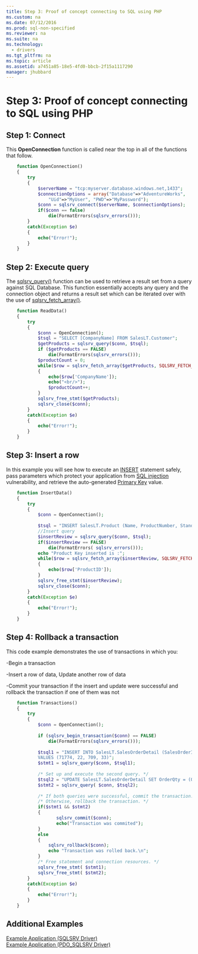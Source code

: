```yaml
---
title: Step 3: Proof of concept connecting to SQL using PHP
ms.custom: na
ms.date: 07/12/2016
ms.prod: sql-non-specified
ms.reviewer: na
ms.suite: na
ms.technology: 
  - drivers
ms.tgt_pltfrm: na
ms.topic: article
ms.assetid: a7451a85-18e5-4fd0-bbcb-2f15a1117290
manager: jhubbard
---
```

# Step 3: Proof of concept connecting to SQL using PHP
## Step 1:  Connect  
  
  
This **OpenConnection** function is called near the top in all of the functions that follow.  
  
  
```php 
	function OpenConnection()  
	{  
		try  
		{  
			$serverName = "tcp:myserver.database.windows.net,1433";  
			$connectionOptions = array("Database"=>"AdventureWorks",  
				"Uid"=>"MyUser", "PWD"=>"MyPassword");  
			$conn = sqlsrv_connect($serverName, $connectionOptions);  
			if($conn == false)  
				die(FormatErrors(sqlsrv_errors()));  
		}  
		catch(Exception $e)  
		{  
			echo("Error!");  
		}  
	}  
```  
  
## Step 2:  Execute query  
  
The [sqlsrv_query()](http://php.net/manual/en/function.sqlsrv-query.php) function can be used to retrieve a result set from a query against SQL Database. This function essentially accepts any query and the connection object and returns a result set which can be iterated over with the use of [sqlsrv_fetch_array()](http://php.net/manual/en/function.sqlsrv-fetch-array.php).  
  
```php  
	function ReadData()  
	{  
		try  
		{  
			$conn = OpenConnection();  
			$tsql = "SELECT [CompanyName] FROM SalesLT.Customer";  
			$getProducts = sqlsrv_query($conn, $tsql);  
			if ($getProducts == FALSE)  
				die(FormatErrors(sqlsrv_errors()));  
			$productCount = 0;  
			while($row = sqlsrv_fetch_array($getProducts, SQLSRV_FETCH_ASSOC))  
			{  
				echo($row['CompanyName']);  
				echo("<br/>");  
				$productCount++;  
			}  
			sqlsrv_free_stmt($getProducts);  
			sqlsrv_close($conn);  
		}  
		catch(Exception $e)  
		{  
			echo("Error!");  
		}  
	}  
```  
  
  
## Step 3:  Insert a row  
  
In this example you will see how to execute an [INSERT](https://msdn.microsoft.com/library/ms174335.aspx) statement safely, pass parameters which protect your application from [SQL injection](https://technet.microsoft.com/library/ms161953(v=sql.105).aspx) vulnerability, and retrieve the auto-generated [Primary Key](https://msdn.microsoft.com/library/ms179610.aspx) value.    
  
  
```php 
	function InsertData()  
	{  
		try  
		{  
			$conn = OpenConnection();  
  
			$tsql = "INSERT SalesLT.Product (Name, ProductNumber, StandardCost, ListPrice, SellStartDate) OUTPUT 			INSERTED.ProductID VALUES ('SQL Server 1', 'SQL Server 2', 0, 0, getdate())";  
			//Insert query  
			$insertReview = sqlsrv_query($conn, $tsql);  
			if($insertReview == FALSE)  
				die(FormatErrors( sqlsrv_errors()));  
			echo "Product Key inserted is :";  
			while($row = sqlsrv_fetch_array($insertReview, SQLSRV_FETCH_ASSOC))  
			{     
				echo($row['ProductID']);  
			}  
			sqlsrv_free_stmt($insertReview);  
			sqlsrv_close($conn);  
		}  
		catch(Exception $e)  
		{  
			echo("Error!");  
		}  
	}  
```  
  
## Step 4:  Rollback a transaction  
  
  
This code example demonstrates the use of transactions in which you:  
  
-Begin a transaction  
  
-Insert a row of data, Update another row of data  
  
-Commit your transaction if the insert and update were successful and rollback the transaction if one of them was not  
  
  
```php 
	function Transactions()  
	{  
		try  
		{  
			$conn = OpenConnection();  
  
			if (sqlsrv_begin_transaction($conn) == FALSE)  
				die(FormatErrors(sqlsrv_errors()));  
  
			$tsql1 = "INSERT INTO SalesLT.SalesOrderDetail (SalesOrderID,OrderQty,ProductID,UnitPrice)  
			VALUES (71774, 22, 709, 33)";  
			$stmt1 = sqlsrv_query($conn, $tsql1);  
  
			/* Set up and execute the second query. */  
			$tsql2 = "UPDATE SalesLT.SalesOrderDetail SET OrderQty = (OrderQty + 1) WHERE ProductID = 709";  
			$stmt2 = sqlsrv_query( $conn, $tsql2);  
  
			/* If both queries were successful, commit the transaction. */  
			/* Otherwise, rollback the transaction. */  
			if($stmt1 && $stmt2)  
			{  
			       sqlsrv_commit($conn);  
			       echo("Transaction was commited");  
			}  
			else  
			{  
			    sqlsrv_rollback($conn);  
			    echo "Transaction was rolled back.\n";  
			}  
			/* Free statement and connection resources. */  
			sqlsrv_free_stmt( $stmt1);  
			sqlsrv_free_stmt( $stmt2);  
		}  
		catch(Exception $e)  
		{  
			echo("Error!");  
		}  
	}  
```  
  
## Additional Examples  
  
[Example Application (SQLSRV Driver)](../content/Example-Application--SQLSRV-Driver-.md)  
[Example Application (PDO_SQLSRV Driver)](../content/Example-Application--PDO_SQLSRV-Driver-.md)